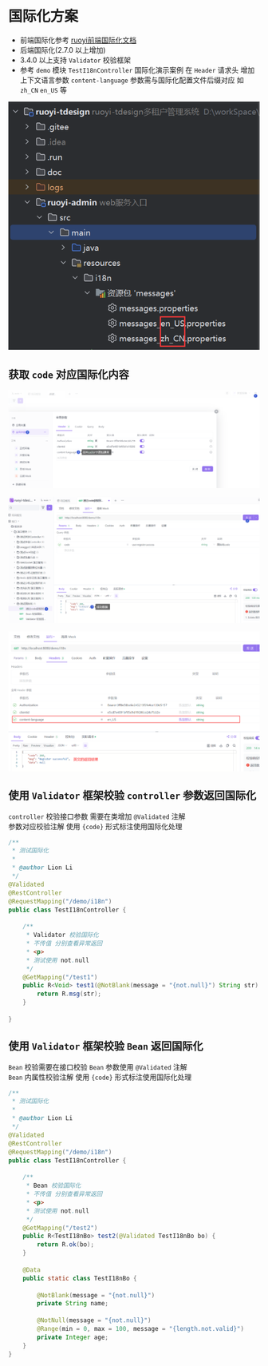 # 国际化方案

* 前端国际化参考 [ruoyi前端国际化文档](http://doc.ruoyi.vip/ruoyi-vue/document/htsc.html#前端国际化流程)<br>
* 后端国际化(2.7.0 以上增加)
* 3.4.0 以上支持 `Validator` 校验框架
* 参考 `demo` 模块 `TestI18nController` 国际化演示案例
  在 `Header` 请求头 增加上下文语言参数 `content-language` 参数需与国际化配置文件后缀对应
  如 `zh_CN` `en_US` 等<br>

![img.png](../../assets/images/ruoyi-tdesign/framework/i18n/img.png)

## 获取 `code` 对应国际化内容

![img_1.png](../../assets/images/ruoyi-tdesign/framework/i18n/img_1.png)

![img_2.png](../../assets/images/ruoyi-tdesign/framework/i18n/img_2.png)

![img_3.png](../../assets/images/ruoyi-tdesign/framework/i18n/img_3.png)

## 使用 `Validator` 框架校验 `controller` 参数返回国际化

`controller` 校验接口参数 需要在类增加 `@Validated` 注解<br>
参数对应校验注解 使用 `{code}` 形式标注使用国际化处理<br>

```java {6,18}
/**
 * 测试国际化
 *
 * @author Lion Li
 */
@Validated
@RestController
@RequestMapping("/demo/i18n")
public class TestI18nController {

    /**
     * Validator 校验国际化
     * 不传值 分别查看异常返回
     * <p>
     * 测试使用 not.null
     */
    @GetMapping("/test1")
    public R<Void> test1(@NotBlank(message = "{not.null}") String str) {
        return R.msg(str);
    }

}
```

## 使用 `Validator` 框架校验 `Bean` 返回国际化

`Bean` 校验需要在接口校验 `Bean` 参数使用 `@Validated` 注解<br>
`Bean` 内属性校验注解 使用 `{code}` 形式标注使用国际化处理<br>

```java {18,25,28-29}
/**
 * 测试国际化
 *
 * @author Lion Li
 */
@Validated
@RestController
@RequestMapping("/demo/i18n")
public class TestI18nController {

    /**
     * Bean 校验国际化
     * 不传值 分别查看异常返回
     * <p>
     * 测试使用 not.null
     */
    @GetMapping("/test2")
    public R<TestI18nBo> test2(@Validated TestI18nBo bo) {
        return R.ok(bo);
    }

    @Data
    public static class TestI18nBo {

        @NotBlank(message = "{not.null}")
        private String name;

        @NotNull(message = "{not.null}")
        @Range(min = 0, max = 100, message = "{length.not.valid}")
        private Integer age;
    }
}
```
